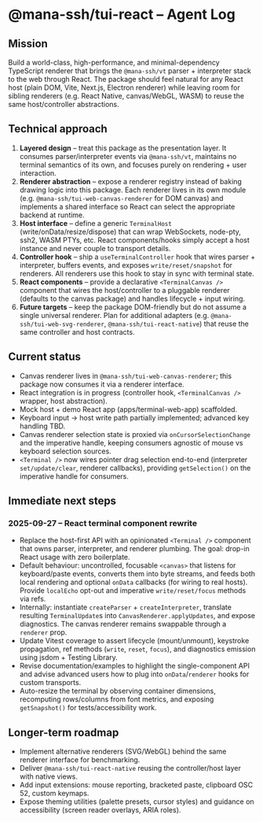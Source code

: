 # @mana-ssh/tui-react – Agent Log

## Mission

Build a world-class, high-performance, and minimal-dependency TypeScript renderer that brings the `@mana-ssh/vt` parser + interpreter stack to the web through React. The package should feel natural for any React host (plain DOM, Vite, Next.js, Electron renderer) while leaving room for sibling renderers (e.g. React Native, canvas/WebGL, WASM) to reuse the same host/controller abstractions.

## Technical approach

1. **Layered design** – treat this package as the presentation layer. It consumes parser/interpreter events via `@mana-ssh/vt`, maintains no terminal semantics of its own, and focuses purely on rendering + user interaction.
2. **Renderer abstraction** – expose a renderer registry instead of baking drawing logic into this package. Each renderer lives in its own module (e.g. `@mana-ssh/tui-web-canvas-renderer` for DOM canvas) and implements a shared interface so React can select the appropriate backend at runtime.
3. **Host interface** – define a generic `TerminalHost` (write/onData/resize/dispose) that can wrap WebSockets, node-pty, ssh2, WASM PTYs, etc. React components/hooks simply accept a host instance and never couple to transport details.
4. **Controller hook** – ship a `useTerminalController` hook that wires parser + interpreter, buffers events, and exposes `write/reset/snapshot` for renderers. All renderers use this hook to stay in sync with terminal state.
5. **React components** – provide a declarative `<TerminalCanvas />` component that wires the host/controller to a pluggable renderer (defaults to the canvas package) and handles lifecycle + input wiring.
6. **Future targets** – keep the package DOM-friendly but do not assume a single universal renderer. Plan for additional adapters (e.g. `@mana-ssh/tui-web-svg-renderer`, `@mana-ssh/tui-react-native`) that reuse the same controller and host contracts.

## Current status

- Canvas renderer lives in `@mana-ssh/tui-web-canvas-renderer`; this package now consumes it via a renderer interface.
- React integration is in progress (controller hook, `<TerminalCanvas />` wrapper, host abstraction).
- Mock host + demo React app (apps/terminal-web-app) scaffolded.
- Keyboard input → host write path partially implemented; advanced key handling TBD.
- Canvas renderer selection state is proxied via `onCursorSelectionChange` and the imperative handle, keeping consumers agnostic of mouse vs keyboard selection sources.
- `<Terminal />` now wires pointer drag selection end-to-end (interpreter `set/update/clear`, renderer callbacks), providing `getSelection()` on the imperative handle for consumers.

## Immediate next steps

### 2025-09-27 – React terminal component rewrite

-   Replace the host-first API with an opinionated `<Terminal />` component that owns parser, interpreter, and renderer plumbing. The goal: drop-in React usage with zero boilerplate.
-   Default behaviour: uncontrolled, focusable `<canvas>` that listens for keyboard/paste events, converts them into byte streams, and feeds both local rendering and optional `onData` callbacks (for wiring to real hosts). Provide `localEcho` opt-out and imperative `write/reset/focus` methods via refs.
-   Internally: instantiate `createParser` + `createInterpreter`, translate resulting `TerminalUpdate`s into `CanvasRenderer.applyUpdates`, and expose diagnostics. The canvas renderer remains swappable through a `renderer` prop.
-   Update Vitest coverage to assert lifecycle (mount/unmount), keystroke propagation, ref methods (`write`, `reset`, `focus`), and diagnostics emission using jsdom + Testing Library.
-   Revise documentation/examples to highlight the single-component API and advise advanced users how to plug into `onData`/`renderer` hooks for custom transports.
-   Auto-resize the terminal by observing container dimensions, recomputing rows/columns from font metrics, and exposing `getSnapshot()` for tests/accessibility work.

## Longer-term roadmap

- Implement alternative renderers (SVG/WebGL) behind the same renderer interface for benchmarking.
- Deliver `@mana-ssh/tui-react-native` reusing the controller/host layer with native views.
- Add input extensions: mouse reporting, bracketed paste, clipboard OSC 52, custom keymaps.
- Expose theming utilities (palette presets, cursor styles) and guidance on accessibility (screen reader overlays, ARIA roles).
